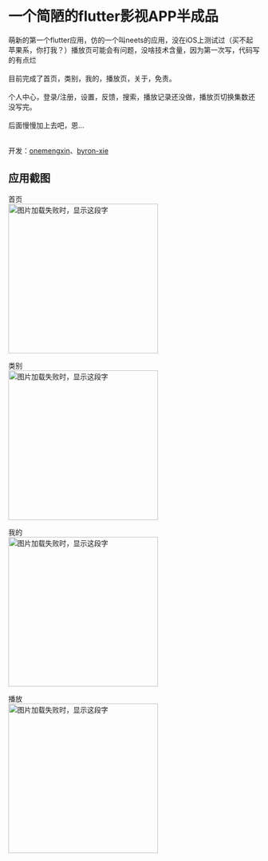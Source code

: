 # 一个简陋的flutter影视APP半成品

 萌新的第一个flutter应用，仿的一个叫neets的应用，没在iOS上测试过（买不起苹果系，你打我？）播放页可能会有问题，没啥技术含量，因为第一次写，代码写的有点烂<br><br>
 目前完成了首页，类别，我的，播放页，关于，免责。<br><br>
 个人中心，登录/注册，设置，反馈，搜索，播放记录还没做，播放页切换集数还没写完。<br><br>
 后面慢慢加上去吧，恩...<br><br>
 
 开发：[onemengxin](https://github.com/onemengxin)、[byron-xie](https://github.com/byron-xie)
## 应用截图

 首页<br>
 <img src="http://img.movie.app.bteee.com/home.jpg" width="300" alt="图片加载失败时，显示这段字"/>

 类别<br>
 <img src="http://img.movie.app.bteee.com/leibie.jpg" width="300" alt="图片加载失败时，显示这段字"/>

 我的<br>
 <img src="http://img.movie.app.bteee.com/wode.jpg" width="300" alt="图片加载失败时，显示这段字"/>

 播放<br>
 <img src="http://img.movie.app.bteee.com/bofang.jpg" width="300" alt="图片加载失败时，显示这段字"/>

